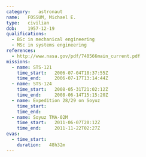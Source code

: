 ```yaml
---
category:	astronaut
name:	FOSSUM, Michael E.
type:	civilian
dob:	1957-12-19
qualifications:
  - BSc in mechanical engineering
  - MSc in systems engineering
references:
  - http://www.nasa.gov/pdf/740566main_current.pdf
missions:
  - name: STS-121
    time_start:   2006-07-04T18:37:55Z
    time_end:     2006-07-17T13:14:44Z
  - name: STS-124
    time_start:   2008-05-31T21:02:12Z
    time_end:     2008-06-14T15:15:20Z
  - name: Expedition 28/29 on Soyuz
    time_start:   
    time_end:     
  - name: Soyuz TMA-02M
    time_start:   2011-06-07T20:12Z
    time_end:     2011-11-22T02:27Z
evas:
  - time_start: 
    duration:   48h32m
---
```

